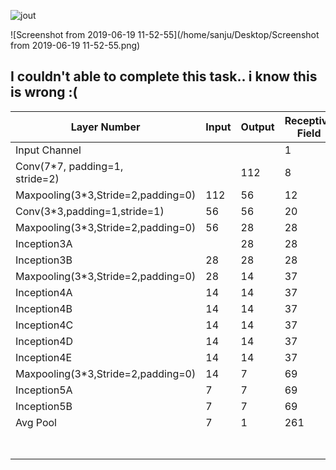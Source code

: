 

![jout](/home/sanju/Downloads/jout.png)

![Screenshot from 2019-06-19 11-52-55](/home/sanju/Desktop/Screenshot from 2019-06-19 11-52-55.png)

## I couldn't able to complete this task.. i know this is wrong :(

| Layer Number                        | Input | Output | Receptive Field | jumpIn |
| ----------------------------------- | ----- | ------ | --------------- | ------ |
| Input Channel                       |       |        | 1               | 1      |
| Conv(7*7, padding=1,<br />stride=2) |       | 112    | 8               | 1      |
| Maxpooling(3*3,Stride=2,padding=0)  | 112   | 56     | 12              | 2*1    |
| Conv(3*3,padding=1,stride=1)        | 56    | 56     | 20              | 4      |
| Maxpooling(3*3,Stride=2,padding=0)  | 56    | 28     | 28              | 4      |
| Inception3A                         |       | 28     | 28              | 8      |
| Inception3B                         | 28    | 28     | 28              | 8      |
| Maxpooling(3*3,Stride=2,padding=0)  | 28    | 14     | 37              | 8      |
| Inception4A                         | 14    | 14     | 37              | 16     |
| Inception4B                         | 14    | 14     | 37              | 16     |
| Inception4C                         | 14    | 14     | 37              | 16     |
| Inception4D                         | 14    | 14     | 37              | 16     |
| Inception4E                         | 14    | 14     | 37              | 16     |
| Maxpooling(3*3,Stride=2,padding=0)  | 14    | 7      | 69              | 16     |
| Inception5A                         | 7     | 7      | 69              | 32     |
| Inception5B                         | 7     | 7      | 69              | 32     |
| Avg Pool                            | 7     | 1      | 261             | 32     |
|                                     |       |        |                 | 32     |
|                                     |       |        |                 |        |
|                                     |       |        |                 |        |
|                                     |       |        |                 |        |


